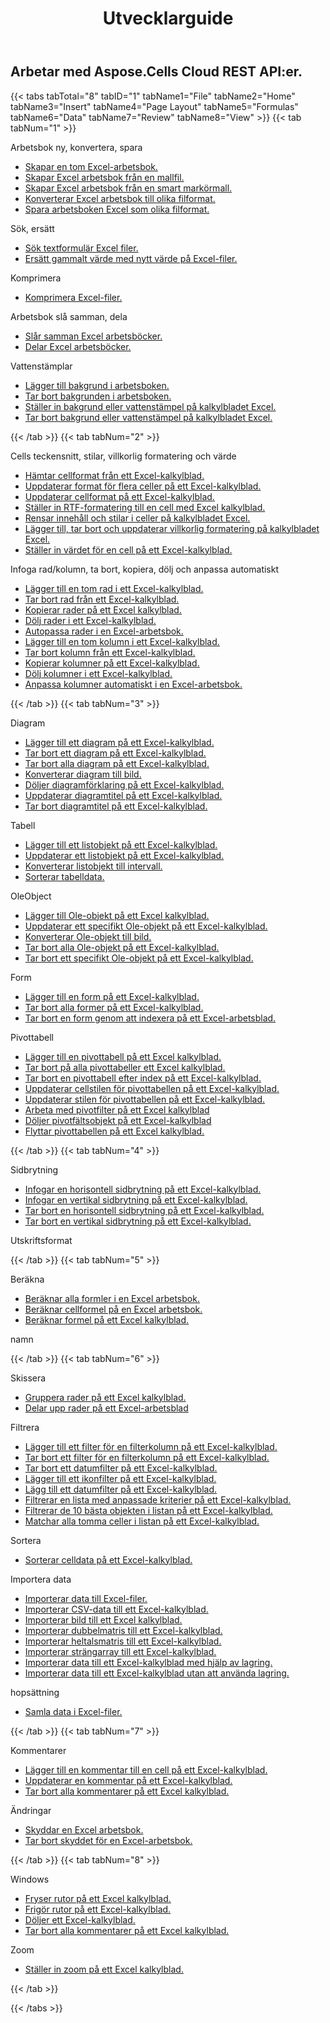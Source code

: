﻿---
title: Utvecklarguide
second_title: Aspose.Cells Cloud Documen
type: docs
url: /sv/developer-guide/
aliases: [/developer-guide/v3.0/,/developer-guide-v3.0/]
keywords: How to use Aspose.Cells Cloud REST APIs. Office Excel 2013,  Office Excel 2016,  Office Excel 2019，office Excel 365
description: Den här utvecklarguiden beskriver praktiska scenarier och tips som hjälper dig att använda specifika Aspose.Cells for .NET funktioner, uppnå ett visst Excel dokumentutseende eller göra ett användningsfall möjligt
weight: 20
---
## Arbetar med Aspose.Cells Cloud REST API:er.

{{< tabs tabTotal="8" tabID="1" tabName1="File" tabName2="Home" tabName3="Insert" tabName4="Page Layout" tabName5="Formulas" tabName6="Data" tabName7="Review" tabName8="View" >}}
{{< tab tabNum="1" >}}
<div class="row">
    <div class="col-md-6">
        <p>Arbetsbok ny, konvertera, spara</p>
        <ul>
            <li><a href="/cells/sv/create-an-empty-excel-workbook/">Skapar en tom Excel-arbetsbok.</a></li>
            <li><a href="/cells/sv/create-excel-workbook-from-a-template-file/">Skapar Excel arbetsbok från en mallfil.</a></li>
            <li><a href="/cells/sv/create-excel-workbook-from-a-smartmarker-template/">Skapar Excel arbetsbok från en smart markörmall.</a></li>
            <li><a href="/cells/sv/convert/">Konverterar Excel arbetsbok till olika filformat.</a></li>
            <li><a href="/cells/sv/saveas-other-formats/">Spara arbetsboken Excel som olika filformat.</a></li>
        </ul>
        <p>Sök, ersätt</p>
        <ul>
            <li><a href="/cells/sv/search/">Sök textformulär Excel filer.</a></li>
            <li><a href="/cells/sv/replace/">Ersätt gammalt värde med nytt värde på Excel-filer.</a></li>
        </ul>
        <p>Komprimera</p>
        <ul>
            <li><a href="/cells/sv/compress/">Komprimera Excel-filer.</a></li>
        </ul>
    </div>
    <div class="col-md-6">
        <p>Arbetsbok slå samman, dela</p>
        <ul>
            <li><a href="/cells/sv/merge/">Slår samman Excel arbetsböcker.</a></li>
            <li><a href="/cells/sv/split/">Delar Excel arbetsböcker.</a></li>
        </ul>
        <p>Vattenstämplar</p>
        <ul>
            <li><a href="/cells/sv/add-background-in-workbook/">Lägger till bakgrund i arbetsboken.</a></li>
            <li><a href="/cells/sv/delete-background-in-workbook/">Tar bort bakgrunden i arbetsboken.</a></li>
            <li><a href="/cells/sv/set-background-or-watermark-for-excel-worksheet/">Ställer in bakgrund eller vattenstämpel på kalkylbladet Excel.</a></li>
            <li><a href="/cells/sv/delete-background-or-watermark-of-excel-worksheet/">Tar bort bakgrund eller vattenstämpel på kalkylbladet Excel.</a></li>
        </ul>
    </div>
</div>
{{< /tab >}}
{{< tab tabNum="2" >}}
<div class="row">
    <div class="col-md-6">
        <p>Cells teckensnitt, stilar, villkorlig formatering och värde</p>
        <ul>
            <li><a href="/cells/sv/get-cell-style-from-a-worksheet/">Hämtar cellformat från ett Excel-kalkylblad.</a></li>
            <li><a href="/cells/sv/update-multiple-cells-style/">Uppdaterar format för flera celler på ett Excel-kalkylblad.</a></li>
            <li><a href="/cells/sv/change-cell-style-in-excel-worksheet/">Uppdaterar cellformat på ett Excel-kalkylblad.</a></li>
            <li><a href="/cells/sv/apply-rich-text-formatting-to-a-cell/">Ställer in RTF-formatering till en cell med Excel kalkylblad.</a></li>
            <li><a href="/cells/sv/clear-contents-and-styles-of-cells-in-excel-worksheet/">Rensar innehåll och stilar i celler på kalkylbladet Excel.</a></li>
            <li><a href="/cells/sv/working-with-conditional-formatting/">Lägger till, tar bort och uppdaterar villkorlig formatering på kalkylbladet Excel.</a></li>
            <li><a href="/cells/sv/set-value-of-a-cell-in-a-worksheet/">Ställer in värdet för en cell på ett Excel-kalkylblad.</a></li>
        </ul>
    </div>
    <div class="col-md-6">
        <p>Infoga rad/kolumn, ta bort, kopiera, dölj och anpassa automatiskt</p>
        <ul>
            <li><a href="/cells/sv/add-an-empty-row-in-a-worksheet/">Lägger till en tom rad i ett Excel-kalkylblad.</a></li>
            <li><a href="/cells/sv/delete-row-from-a-worksheet/">Tar bort rad från ett Excel-kalkylblad.</a></li>
            <li><a href="/cells/sv/copy-rows-in-excel-worksheet/">Kopierar rader på ett Excel kalkylblad.</a></li>
            <li><a href="/cells/sv/hide-rows-in-excel-worksheet/">Dölj rader i ett Excel-kalkylblad.</a></li>
            <li><a href="/cells/sv/auto-fit-rows-in-excel-workbooks/">Autopassa rader i en Excel-arbetsbok.</a></li>
            <li><a href="/cells/sv/columns/add/">Lägger till en tom kolumn i ett Excel-kalkylblad.</a></li>
            <li><a href="/cells/sv/columns/delete/">Tar bort kolumn från ett Excel-kalkylblad.</a></li>
            <li><a href="/cells/sv/columns/copy/">Kopierar kolumner på ett Excel-kalkylblad.</a></li>
            <li><a href="/cells/sv/columns/hide/">Dölj kolumner i ett Excel-kalkylblad.</a></li>
            <li><a href="/cells/sv/columns/autofit/">Anpassa kolumner automatiskt i en Excel-arbetsbok.</a></li>
        </ul>
    </div>
</div>
{{< /tab >}}
{{< tab tabNum="3" >}}
<div class="row">
    <div class="col-md-6">
        <p>Diagram</p>
        <ul>
            <li><a href="/cells/sv/add-a-chart-in-a-worksheet/">Lägger till ett diagram på ett Excel-kalkylblad.</a></li>
            <li><a href="/cells/sv/delete-a-chart-from-a-worksheet/">Tar bort ett diagram på ett Excel-kalkylblad.</a></li>
            <li><a href="/cells/sv/delete-all-charts-from-a-worksheet/">Tar bort alla diagram på ett Excel-kalkylblad.</a></li>
            <li><a href="/cells/sv/convert-chart-to-image/">Konverterar diagram till bild.</a></li>
            <li><a href="/cells/sv/hide-chart-legend-in-a-worksheet/">Döljer diagramförklaring på ett Excel-kalkylblad.</a></li>
            <li><a href="/cells/sv/update-chart-title-in-excel-worksheet/">Uppdaterar diagramtitel på ett Excel-kalkylblad.</a></li>
            <li><a href="/cells/sv/delete-chart-title-in-a-worksheet/">Tar bort diagramtitel på ett Excel-kalkylblad.</a></li>
        </ul>
        <p>Tabell</p>
        <ul>
            <li><a href="/cells/sv/add-a-list-object-or-table-inside-the-worksheet/">Lägger till ett listobjekt på ett Excel-kalkylblad.</a></li>
            <li><a href="/cells/sv/update-a-list-object-or-table-inside-the-worksheet/">Uppdaterar ett listobjekt på ett Excel-kalkylblad.</a></li>
            <li><a href="/cells/sv/convert-list-object-or-table-to-range/">Konverterar listobjekt till intervall.</a></li>
            <li><a href="/cells/sv/sort-table-data/">Sorterar tabelldata.</a></li>
        </ul>
        <p>OleObject</p>
        <ul>
            <li><a href="/cells/sv/add-oleobject-to-excel-worksheet/">Lägger till Ole-objekt på ett Excel kalkylblad.</a></li>
            <li><a href="/cells/sv/update-a-specific-oleobject-from-excel-worksheet/">Uppdaterar ett specifikt Ole-objekt på ett Excel-kalkylblad.</a></li>
            <li><a href="/cells/sv/convert-oleobject-to-image/">Konverterar Ole-objekt till bild.</a></li>
            <li><a href="/cells/sv/delete-all-oleobjects-from-excel-worksheet/">Tar bort alla Ole-objekt på ett Excel-kalkylblad.</a></li>
            <li><a href="/cells/sv/delete-a-specific-oleobject-from-excel-worksheet/">Tar bort ett specifikt Ole-objekt på ett Excel-kalkylblad.</a></li>
        </ul>
    </div>
    <div class="col-md-6">
        <p>Form</p>
        <ul>
            <li><a href="/cells/sv/add-a-shape-inside-the-worksheet/">Lägger till en form på ett Excel-kalkylblad.</a></li>
            <li><a href="/cells/sv/delete-all-shapes-inside-the-worksheet/">Tar bort alla former på ett Excel-kalkylblad.</a></li>
            <li><a href="/cells/sv/delete-a-shape-by-index-inside-the-worksheet/">Tar bort en form genom att indexera på ett Excel-arbetsblad.</a></li>
        </ul>
        <p>Pivottabell</p>
        <ul>
            <li><a href="/cells/sv/add-a-pivot-table-in-a-worksheet/">Lägger till en pivottabell på ett Excel kalkylblad.</a></li>
            <li><a href="/cells/sv/delete-worksheet-pivot-tables/">Tar bort på alla pivottabeller ett Excel kalkylblad.</a></li>
            <li><a href="/cells/sv/delete-worksheet-pivot-table-by-index/">Tar bort en pivottabell efter index på ett Excel-kalkylblad.</a></li>
            <li><a href="/cells/sv/update-cell-style-for-pivot-table/">Uppdaterar cellstilen för pivottabellen på ett Excel-kalkylblad.</a></li>
            <li><a href="/cells/sv/update-style-for-pivot-table/">Uppdaterar stilen för pivottabellen på ett Excel-kalkylblad.</a></li>
            <li><a href="/cells/sv/working-with-pivot-filters/">Arbeta med pivotfilter på ett Excel kalkylblad</a></li>
            <li><a href="/cells/sv/hide-pivot-field-item/">Döljer pivotfältsobjekt på ett Excel-kalkylblad</a></li>
            <li><a href="/cells/sv/move-pivot-table/">Flyttar pivottabellen på ett Excel kalkylblad.</a></li>
        </ul>
    </div>
</div>
{{< /tab >}}
{{< tab tabNum="4" >}}
<div class="row">
    <div class="col-md-6">
        <p>Sidbrytning</p>
        <ul>
            <li><a href="/cells/sv/insert-horizontal-page-break-inside-worksheet/">Infogar en horisontell sidbrytning på ett Excel-kalkylblad.</a></li>
            <li><a href="/cells/sv/insert-vertical-page-break-inside-worksheet/">Infogar en vertikal sidbrytning på ett Excel-kalkylblad.</a></li>
            <li><a href="/cells/sv/delete-horizontal-page-break-inside-worksheet/">Tar bort en horisontell sidbrytning på ett Excel-kalkylblad.</a></li>
            <li><a href="/cells/sv/delete-vertical-page-break-inside-worksheet/">Tar bort en vertikal sidbrytning på ett Excel-kalkylblad.</a></li>
        </ul>
    </div>
    <div class="col-md-6">
        <p>Utskriftsformat</p>
        <ul>
        </ul>
    </div>
</div>
{{< /tab >}}
{{< tab tabNum="5" >}}
<div class="row">
    <div class="col-md-6">
        <p>Beräkna</p>
        <ul>
            <li><a href="/cells/sv/calculate-all-formulas-in-a-workbook/">Beräknar alla formler i en Excel arbetsbok.</a></li>
            <li><a href="/cells/sv/calculate-cells-formula/">Beräknar cellformel på en Excel arbetsbok.</a></li>
            <li><a href="/cells/sv/calculate-formula-in-a-worksheet/">Beräknar formel på ett Excel kalkylblad.</a></li>
        </ul>
    </div>
    <div class="col-md-6">
        <p>namn</p>
        <ul>
        </ul>
    </div>
</div>
{{< /tab >}}
{{< tab tabNum="6" >}}
<div class="row">
    <div class="col-md-6">
        <p>Skissera</p>
        <ul>
            <li><a href="/cells/sv/group-rows-in-excel-worksheet/">Gruppera rader på ett Excel kalkylblad.</a></li>
            <li><a href="/cells/sv/ungroup-rows-in-excel-worksheet/">Delar upp rader på ett Excel-arbetsblad</a></li>
        </ul>
        <p>Filtrera</p>
        <ul>
            <li><a href="/cells/sv/add-a-filter-for-a-filter-column/">Lägger till ett filter för en filterkolumn på ett Excel-kalkylblad.</a></li>
            <li><a href="/cells/sv/delete-a-filter-for-a-filter-column/">Tar bort ett filter för en filterkolumn på ett Excel-kalkylblad.</a></li>
            <li><a href="/cells/sv/remove-a-date-filter/">Tar bort ett datumfilter på ett Excel-kalkylblad.</a></li>
            <li><a href="/cells/sv/add-an-icon-filter/">Lägger till ett ikonfilter på ett Excel-kalkylblad.</a></li>
            <li><a href="/cells/sv/add-date-filter-in-a-worksheet/">Lägg till ett datumfilter på ett Excel-kalkylblad.</a></li>
            <li><a href="/cells/sv/filter-data-by-using-an-autofilter/">Filtrerar en lista med anpassade kriterier på ett Excel-kalkylblad.</a></li>
            <li><a href="/cells/sv/filter-the-top-10-items-in-the-list/">Filtrerar de 10 bästa objekten i listan på ett Excel-kalkylblad.</a></li>
            <li><a href="/cells/sv/match-all-blank-cells-in-the-list/">Matchar alla tomma celler i listan på ett Excel-kalkylblad.</a></li>
        </ul>
            <p>Sortera</p>
        <ul>
            <li><a href="/cells/sv/sort-worksheet-data/">Sorterar celldata på ett Excel-kalkylblad.</a></li>
        </ul>
    </div>
    <div class="col-md-6">
        <p>Importera data</p>
        <ul>
            <li><a href="/cells/sv/import/">Importerar data till Excel-filer.</a></li>
            <li><a href="/cells/sv/import-csv-data-into-worksheet/">Importerar CSV-data till ett Excel-kalkylblad.</a></li>
            <li><a href="/cells/sv/import/picture/">Importerar bild till ett Excel kalkylblad.</a></li>
            <li><a href="/cells/sv/import/double-array/">Importerar dubbelmatris till ett Excel-kalkylblad.</a></li>
            <li><a href="/cells/sv/import/integer-array/">Importerar heltalsmatris till ett Excel-kalkylblad.</a></li>
            <li><a href="/cells/sv/import/string-array/">Importerar strängarray till ett Excel-kalkylblad.</a></li>
            <li><a href="/cells/sv/import/with-using-storage/">Importerar data till ett Excel-kalkylblad med hjälp av lagring.</a></li>
            <li><a href="/cells/sv/import/without-using-storage/">Importerar data till ett Excel-kalkylblad utan att använda lagring.</a></li>
        </ul>
        <p>hopsättning</p>
        <ul>
            <li><a href="/cells/sv/assembly/">Samla data i Excel-filer.</a></li>
        </ul>
    </div>
</div>
{{< /tab >}}
{{< tab tabNum="7" >}}
<div class="row">
    <div class="col-md-6">
        <p>Kommentarer</p>
        <ul>
            <li><a href="/cells/sv/add-a-comment-to-a-cell-in-a-worksheet/">Lägger till en kommentar till en cell på ett Excel-kalkylblad.</a></li>
            <li><a href="/cells/sv/update-a-comment-in-excel-workbook/">Uppdaterar en kommentar på ett Excel-kalkylblad.</a></li>
            <li><a href="/cells/sv/delete-all-comments-in-a-worksheet/">Tar bort alla kommentarer på ett Excel kalkylblad.</a></li>
        </ul>
    </div>
    <div class="col-md-6">
        <p>Ändringar</p>
        <ul>
            <li><a href="/cells/sv/protect-excel-workbooks/">Skyddar en Excel arbetsbok.</a></li>
            <li><a href="/cells/sv/unprotect-excel-workbooks/">Tar bort skyddet för en Excel-arbetsbok.</a></li>
        </ul>
    </div>
</div>
{{< /tab >}}
{{< tab tabNum="8" >}}
<div class="row">
    <div class="col-md-6">
        <p>Windows</p>
        <ul>
            <li><a href="/cells/sv/freeze-panes-in-excel-worksheet/">Fryser rutor på ett Excel kalkylblad.</a></li>
            <li><a href="/cells/sv/unfreeze-panes-in-excel-worksheet/">Frigör rutor på ett Excel-kalkylblad.</a></li>
            <li><a href="/cells/sv/hide-excel-worksheets/">Döljer ett Excel-kalkylblad.</a></li>
            <li><a href="/cells/sv/unhide-excel-worksheets/">Tar bort alla kommentarer på ett Excel kalkylblad.</a></li>
        </ul>
    </div>
    <div class="col-md-6">
        <p>Zoom</p>
        <ul>
            <li><a href="/cells/sv/set-zoom-in-excel-worksheet/">Ställer in zoom på ett Excel kalkylblad.</a></li>
        </ul>
    </div>
</div>
{{< /tab >}}

{{< /tabs >}}
